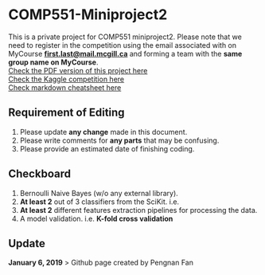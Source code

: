 # COMP551-Miniproject2
This is a private project for COMP551 miniproject2. Please note that we need to register in the competition using the email associated with on MyCourse **first.last@mail.mcgill.ca** and forming a team with the **same group name on MyCourse**.  
[Check the PDF version of this project here](https://www.cs.mcgill.ca/~wlh/comp551/files/miniproject2_spec.pdf)  
[Check the Kaggle competition here](https://www.kaggle.com/t/b95c2a432a9445d6a01a7a95d51d1dd5)  
[Check markdown cheatsheet here](https://github.com/adam-p/markdown-here/wiki/Markdown-Cheatsheet)

## Requirement of Editing
1) Please update **any change** made in this document.  
2) Please write comments for **any parts** that may be confusing.  
3) Please provide an estimated date of finishing coding.  

## Checkboard  
1) Bernoulli Naive Bayes (w/o any external library).  
2) **At least 2** out of 3 classifiers from the SciKit. i.e.
3) **At least 2** different features extraction pipelines for processing the data.  
4) A model validation. i.e. **K-fold cross validation**  

## Update
**January 6, 2019** > Github page created by Pengnan Fan

